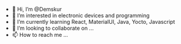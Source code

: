 - 👋 Hi, I’m @Demskur
- 👀 I’m interested in electronic devices and programming
- 🌱 I’m currently learning React, MaterialUI, Java, Yocto, Javascript
- 💞️ I’m looking to collaborate on ...
- 📫 How to reach me ...

<!---
Demskur/Demskur is a ✨ special ✨ repository because its `README.md` (this file) appears on your GitHub profile.
You can click the Preview link to take a look at your changes.
--->
